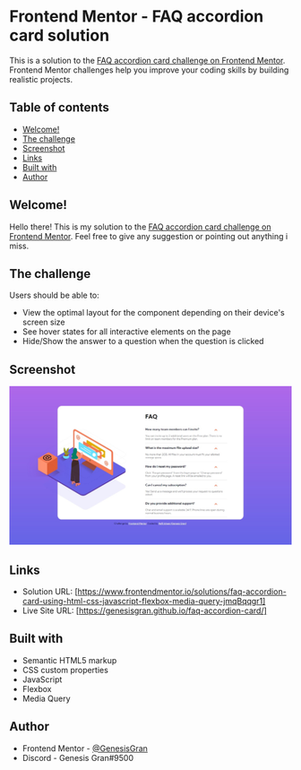 # Frontend Mentor - FAQ accordion card solution

This is a solution to the [FAQ accordion card challenge on Frontend Mentor](https://www.frontendmentor.io/challenges/faq-accordion-card-XlyjD0Oam). Frontend Mentor challenges help you improve your coding skills by building realistic projects.

## Table of contents

- [Welcome!](#welcome!)
- [The challenge](#the-challenge)
- [Screenshot](#screenshot)
- [Links](#links)
- [Built with](#built-with)
- [Author](#author)

## Welcome!

Hello there! This is my solution to the [FAQ accordion card challenge on Frontend Mentor](https://www.frontendmentor.io/challenges/faq-accordion-card-XlyjD0Oam). Feel free to give any suggestion or pointing out anything i miss.

## The challenge

Users should be able to:

- View the optimal layout for the component depending on their device's screen size
- See hover states for all interactive elements on the page
- Hide/Show the answer to a question when the question is clicked

## Screenshot

![Web Preview](./web-preview.jpeg)

## Links

- Solution URL: [https://www.frontendmentor.io/solutions/faq-accordion-card-using-html-css-javascript-flexbox-media-query-jmqBqqgr1]
- Live Site URL: [https://genesisgran.github.io/faq-accordion-card/]

## Built with

- Semantic HTML5 markup
- CSS custom properties
- JavaScript
- Flexbox
- Media Query

## Author

- Frontend Mentor - [@GenesisGran](https://www.frontendmentor.io/profile/GenesisGran)
- Discord - Genesis Gran#9500
